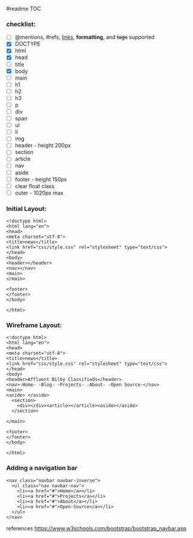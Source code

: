 #readme
TOC


### checklist:

- [ ] @mentions, #refs, [links](), **formatting**, and <del>tags</del> supported
- [X] DOCTYPE
- [x] html
- [x]  head
- [ ] title
- [x] body
- [ ] main  
- [ ] h1
- [ ] h2
- [ ] h3
- [ ] p
- [ ] div
- [ ] span
- [ ] ul
- [ ] li
- [ ] img
- [ ] header - height 200px 
- [ ] section
- [ ] article
- [ ] nav
- [ ] aside
- [ ] footer - height 150px
- [ ] clear float class
- [ ] outer - 1020px max

### Initial Layout:


```
<!doctype html>
<html lang="en">
<head>
<meta charset="utf-8">
<title>news</title>
<link href="css/style.css" rel="stylesheet" type="text/css">
</head>
<body>
<header></header>
<nav></nav>
<main>
</main>
  
<footer>  
</footer>  
</body>

</html>
```


### Wireframe Layout:

```
<!doctype html>
<html lang="en">
<head>
<meta charset="utf-8">
<title>news</title>
<link href="css/style.css" rel="stylesheet" type="text/css">
</head>
<body>
<header>Affluent Bilby Classifieds</header>
<nav>-Home- -Blog- -Projects- -About- -Open Source-</nav>
<main>
<aside> </aside> 
  <section>
    <div></div><article></article><aside></aside>
  </section>  
    
</main>
  
<footer>  
</footer>  
</body>

</html>
```

### Adding a navigation bar

```
<nav class="navbar navbar-inverse">
  <ul class="nav navbar-nav">
    <li><a href="#">Home</a></li>
    <li><a href="#">Projects</a></li>
    <li><a href="#">About</a></li>
    <li><a href="#">Open-Source</a></li>
  </ul>
</nav>  
```


references
https://www.w3schools.com/bootstrap/bootstrap_navbar.asp
